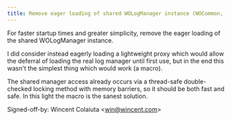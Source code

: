 ```yaml
---
title: Remove eager loading of shared WOLogManager instance (WOCommon, 611433c)
---
```


For faster startup times and greater simplicity, remove the eager loading of the shared WOLogManager instance.

I did consider instead eagerly loading a lightweight proxy which would allow the deferral of loading the real log manager until first use, but in the end this wasn't the simplest thing which would work (a macro).

The shared manager access already occurs via a thread-safe double-checked locking method with memory barriers, so it should be both fast and safe. In this light the macro is the sanest solution.

Signed-off-by: Wincent Colaiuta &lt;win@wincent.com&gt;
